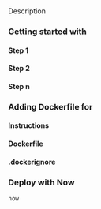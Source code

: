 # <Project>
Description

### Getting started with <Project>
#### Step 1
#### Step 2
#### Step n

### Adding Dockerfile for <Project>
#### Instructions
#### Dockerfile
#### .dockerignore

### Deploy with Now
`now`
